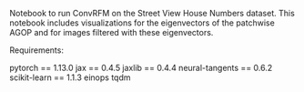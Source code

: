Notebook to run ConvRFM on the Street View House Numbers dataset. 
This notebook includes visualizations for the eigenvectors of the patchwise AGOP and for images filtered with these eigenvectors.

Requirements:

pytorch == 1.13.0 
jax == 0.4.5
jaxlib == 0.4.4
neural-tangents == 0.6.2
scikit-learn == 1.1.3
einops
tqdm
